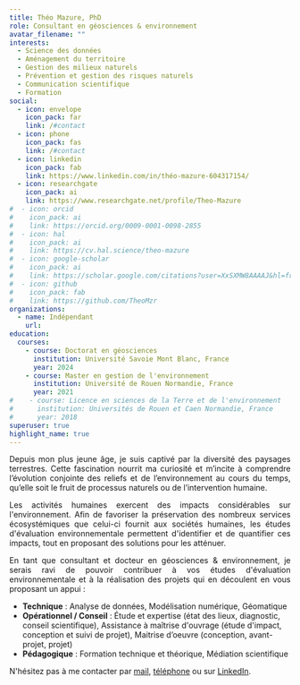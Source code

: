 ```yaml
---
title: Théo Mazure, PhD
role: Consultant en géosciences & environnement
avatar_filename: ""
interests:
  - Science des données
  - Aménagement du territoire
  - Gestion des milieux naturels
  - Prévention et gestion des risques naturels
  - Communication scientifique
  - Formation
social:
  - icon: envelope
    icon_pack: far
    link: /#contact
  - icon: phone
    icon_pack: fas
    link: /#contact
  - icon: linkedin
    icon_pack: fab
    link: https://www.linkedin.com/in/théo-mazure-604317154/
  - icon: researchgate
    icon_pack: ai
    link: https://www.researchgate.net/profile/Theo-Mazure
#  - icon: orcid
#    icon_pack: ai
#    link: https://orcid.org/0009-0001-0098-2855
#  - icon: hal
#    icon_pack: ai
#    link: https://cv.hal.science/theo-mazure
#  - icon: google-scholar
#    icon_pack: ai
#    link: https://scholar.google.com/citations?user=XxSXMW8AAAAJ&hl=fr
#  - icon: github
#    icon_pack: fab
#    link: https://github.com/TheoMzr
organizations:
  - name: Indépendant
    url:
education:
  courses:
    - course: Doctorat en géosciences
      institution: Université Savoie Mont Blanc, France
      year: 2024
    - course: Master en gestion de l'environnement
      institution: Université de Rouen Normandie, France
      year: 2021
#    - course: Licence en sciences de la Terre et de l'environnement
#      institution: Universités de Rouen et Caen Normandie, France
#      year: 2018
superuser: true
highlight_name: true
---
```

<p style="text-align:justify">
Depuis mon plus jeune âge, je suis captivé par la diversité des paysages terrestres. Cette fascination nourrit ma curiosité et m’incite à comprendre l’évolution conjointe des reliefs et de l’environnement au cours du temps, qu’elle soit le fruit de processus naturels ou de l’intervention humaine.
</p>

<p style="text-align:justify">
Les activités humaines exercent des impacts considérables sur l'environnement. Afin de favoriser la préservation des nombreux services écosystémiques que celui-ci fournit aux sociétés humaines, les études d'évaluation environnementale permettent d'identifier et de quantifier ces impacts, tout en proposant des solutions pour les atténuer.
</p>

<p style="text-align:justify">
En tant que consultant et docteur en géosciences & environnement, je serais ravi de pouvoir contribuer à vos études d'évaluation environnementale et à la réalisation des projets qui en découlent en vous proposant un appui :
</p>

- **Technique** : Analyse de données, Modélisation numérique, Géomatique
- **Opérationnel / Conseil** : Étude et expertise (état des lieux, diagnostic, conseil scientifique), Assistance à maîtrise d'ouvrage (étude d'impact, conception et suivi de projet), Maitrise d’oeuvre (conception, avant-projet, projet)
- **Pédagogique** : Formation technique et théorique, Médiation scientifique

N'hésitez pas à me contacter par [mail](/#contact), [téléphone](/#contact) ou sur [LinkedIn](https://www.linkedin.com/in/th%C3%A9o-mzr-604317154/).

